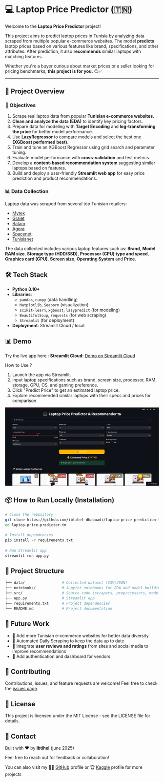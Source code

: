 # 💻 Laptop Price Predictor (🇹🇳)

Welcome to the **Laptop Price Predictor** project! 

This project aims to predict laptop prices in Tunisia by analyzing data scraped from multiple popular e-commerce websites. The model **predicts** laptop prices based on various features like brand, specifications, and other attributes. After prediction, it also **recommends** similar laptops with matching features.

Whether you're a buyer curious about market prices or a seller looking for pricing benchmarks, **this project is for you.** 😉✅

---

## 🚀 Project Overview

### 🎯 Objectives

1.  Scrape real laptop data from popular **Tunisian e-commerce websites**.
2.  **Clean and analyze the data (EDA)** to identify key pricing factors.
3.  Prepare data for modeling with **Target Encoding** and **log-transforming the price** for better model performance.
4.  Use **LazyRegressor** to compare models and select the best one **(XGBoost performed best)**.
5.  Train and tune an XGBoost Regressor using grid search and parameter tuning.
6.  Evaluate model performance with **cross-validation** and test metrics.
7.  Develop a **content-based recommendation system** suggesting similar laptops based on features.
8.  Build and deploy a user-friendly **Streamlit web app** for easy price prediction and product recommendations.

### 📊 Data Collection

Laptop data was scraped from several top Tunisian retailers:
- [Mytek](https://www.mytek.tn)
- [Graiet](https://www.graiet.tn)
- [Batam](https://www.batam.com.tn)
- [Agora](https://agora.tn/fr/)
- [Spacenet](https://www.spacenet.tn)
- [Tunisianet](https://www.tunisianet.com.tn/)

The data collected includes various laptop features such as: **Brand**, **Model RAM size**, **Storage type (HDD/SSD)**, **Processor (CPU) type and speed**, **Graphics card (GPU)**, **Screen size**, **Operating System** and **Price**.

## 🛠️ Tech Stack

- **Python 3.10+**
- **Libraries**:
  - `pandas`, `numpy` (data handling)
  - `Matplotlib`, `Seaborn` (visualization)
  - `scikit-learn`, `xgboost`, `lazypredict` (for modeling)
  - `BeautifulSoup`, `requests` (for web scraping)
  - `Streamlit` (for deployment)
- **Deployment**: Streamlit Cloud / local


## 📊 Demo

Try the live app here : **Streamlit Cloud:** [Demo on Streamlit Cloud](https://laptop-price-prediction-tn.streamlit.app/)

How to Use ?
1. Launch the app via Streamlit.
2. Input laptop specifications such as brand, screen size, processor, RAM, storage, GPU, OS, and gaming preference.
3. Click "Predict Price" to get an estimated laptop price.
4. Explore recommended similar laptops with their specs and prices for comparison.

[![App Screenshot](https://github.com/ibtihel-dhaouadi/laptop-price-prediction-tn/blob/main/app%20capture.png)](https://laptop-price-prediction-tn.streamlit.app/) 
## 📦 How to Run Locally (Installation)

```bash
# Clone the repository
git clone https://github.com/ibtihel-dhaouadi/laptop-price-prediction-tn.git
cd laptop-price-predictor-tn

# Install dependencies
pip install -r requirements.txt

# Run Streamlit app
streamlit run app.py

```



## 📂 Project Structure
```bash
├── data/                 # Collected dataset (CSV/JSON)
├── notebooks/            # Jupyter notebooks for EDA and model building
├── src/                  # Source code (scrapers, preprocessors, models)
├── app.py                # Streamlit app
├── requirements.txt      # Project dependencies
└── README.md             # Project documentation
```



## 📌 Future Work
- 🛒 Add more Tunisian e-commerce websites for better data diversity
- 🔁 Automated Daily Scraping to keep the data up to date
- 🧠 Integrate **user reviews and ratings** from sites and social media to improve recommendations
- 🔐 Add authentication and dashboard for vendors



## 🤝 Contributing
Contributions, issues, and feature requests are welcome!
Feel free to check the [issues page](https://github.com/ibtihel-dhaouadi/laptop-price-prediction-tn/issues).



## 📜 License
This project is licensed under the MIT License - see the LICENSE file for details.


## 📧 Contact
Built with ❤️ by **ibtihel** (june 2025)

Feel free to reach out for feedback or collaboration!


You can also visit my 🧑‍💻 [GitHub](https://github.com/ibtihel-dhaouadi) profile or 🏆 [Kaggle](https://www.kaggle.com/dhaouadiibtihel98) profile for more projects

